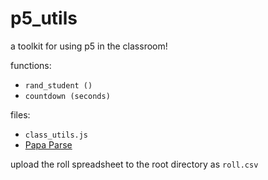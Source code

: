 # p5_utils
a toolkit for using p5 in the classroom!

functions:
-   `rand_student ()`
-   `countdown (seconds)`

files:
-   `class_utils.js`
-   [Papa Parse](https://www.papaparse.com/)

upload the roll spreadsheet to the root directory as `roll.csv`
